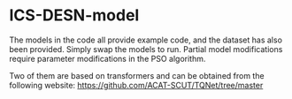 # ICS-DESN-model

The models in the code all provide example code, and the dataset has also been provided. Simply swap the models to run. Partial model modifications require parameter modifications in the PSO algorithm.

Two of them are based on transformers and can be obtained from the following website: https://github.com/ACAT-SCUT/TQNet/tree/master
